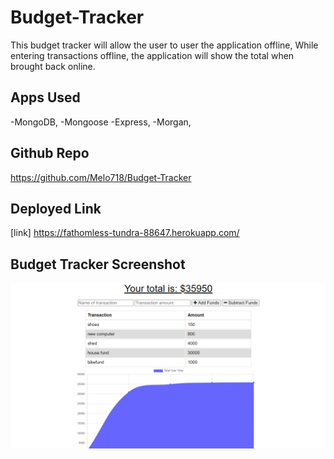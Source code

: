 # Budget-Tracker
This budget tracker will allow the user to user the application offline,  While entering transactions offline, the application will show the total when brought back online. 

## Apps Used
-MongoDB, 
-Mongoose 
-Express, 
-Morgan, 

## Github Repo
https://github.com/Melo718/Budget-Tracker

## Deployed Link
[link] https://fathomless-tundra-88647.herokuapp.com/

## Budget Tracker Screenshot
![Budget Tracker](public/icons/trackerpic.png)